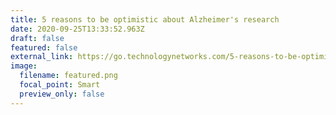 ```yaml
---
title: 5 reasons to be optimistic about Alzheimer's research
date: 2020-09-25T13:33:52.963Z
draft: false
featured: false
external_link: https://go.technologynetworks.com/5-reasons-to-be-optimistic-about-alzheimers-research
image:
  filename: featured.png
  focal_point: Smart
  preview_only: false
---
```

